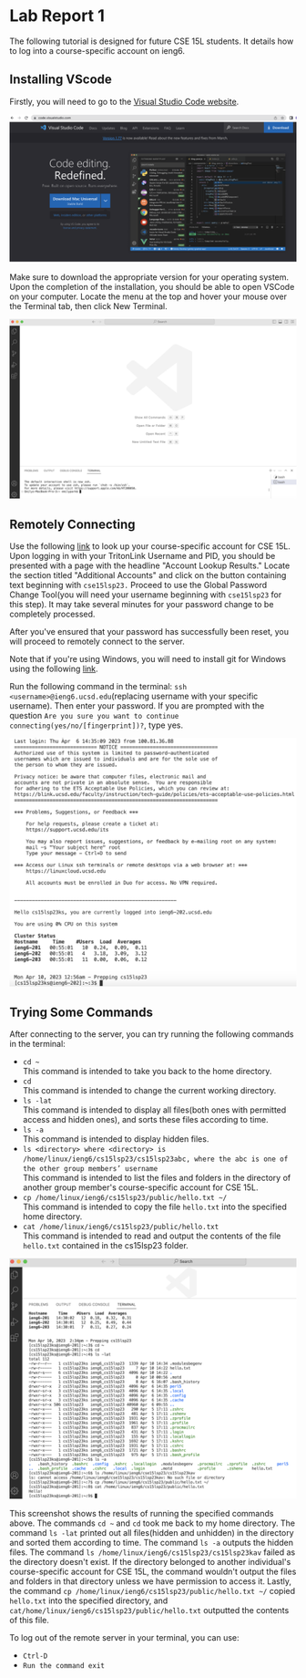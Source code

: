 # Lab Report 1

The following tutorial is designed for future CSE 15L students. It details how to log into a course-specific account on ieng6.

## Installing VScode

Firstly, you will need to go to the [Visual Studio Code website](https://code.visualstudio.com/).

![Image](vscodewebsite.png)

Make sure to download the appropriate version for your operating system. Upon the completion of the installation, you should be able to open VSCode
on your computer. Locate the menu at the top and hover your mouse over the Terminal tab, then click New Terminal.

![Image](vscodeopen.png)

## Remotely Connecting

Use the following [link](https://sdacs.ucsd.edu/~icc/index.php) to look up your course-specific account for CSE 15L.
Upon logging in with your TritonLink Username and PID, you should be presented with a page with the headline "Account Lookup Results."  Locate the section titled "Additional Accounts" and click on the button containing text beginning with `cse15lsp23.` Proceed to use the Global Password Change Tool(you will need your username beginning with `cse15lsp23` for this step). It may take several minutes for your password change to be completely processed.

After you've ensured that your password has successfully been reset, you will proceed to remotely connect to the server.

Note that if you're using Windows, you will need to install git for Windows using the following [link](https://gitforwindows.org/).

Run the following command in the terminal: `ssh <username>@ieng6.ucsd.edu`(replacing username with your specific username). Then enter your password.  If you are prompted with the question `Are you sure you want to continue connecting(yes/no/[fingerprint])?`, type yes.

![Image](remotelogin.png)

## Trying Some Commands

After connecting to the server, you can try running the following commands in the terminal:

* `cd ~`
<br>This command is intended to take you back to the home directory.
* `cd`
<br>This command is intended to change the current working directory.
* `ls -lat`
<br>This command is intended to display all files(both ones with permitted access and hidden ones), and sorts these files according to time.
* `ls -a`
<br>This command is intended to display hidden files.
* `ls <directory> where <directory> is /home/linux/ieng6/cs15lsp23/cs15lsp23abc, where the abc is one of the other group members’ username`
<br>This command is intended to list the files and folders in the directory of another group member's course-specific account for CSE 15L.
* `cp /home/linux/ieng6/cs15lsp23/public/hello.txt ~/`
<br>This command is intended to copy the file `hello.txt` into the specified home directory.
* `cat /home/linux/ieng6/cs15lsp23/public/hello.txt`
<br>This command is intended to read and output the contents of the file `hello.txt` contained in the cs15lsp23 folder.

![Image](commands.png)

This screenshot shows the results of running the specified commands above. The commands `cd ~` and `cd` took me back to my home directory. The command `ls -lat` printed out all files(hidden and unhidden) in the directory and sorted them according to time.  The command `ls -a` outputs the hidden files. The command `ls /home/linux/ieng6/cs15lsp23/cs15lsp23kav` failed as the directory doesn't exist. If the directory belonged to another individual's course-specific account for CSE 15L, the command wouldn't output the files and folders in that directory unless we have permission to access it. Lastly, the command `cp /home/linux/ieng6/cs15lsp23/public/hello.txt ~/` copied `hello.txt` into the specified directory, and `cat/home/linux/ieng6/cs15lsp23/public/hello.txt` outputted the contents of this file.

To log out of the remote server in your terminal, you can use:

* `Ctrl-D`
* `Run the command exit`

